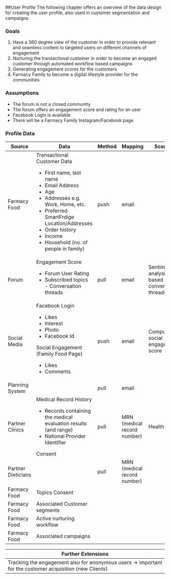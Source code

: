 ##User Profile
The following chapter offers an overview of the data design for creating the user profile, also used in customer segmentation and campaigns.

### Goals
1. Have a 360 degree view of the customer in order to provide relevant and seamless content to targeted users on different channels of engagement
2. Nurturing the transactional customer in order to become an engaged customer through automated workflow based campaigns
3. Generating engagement scores for the customers
4. Farmacy Family to become a digital lifestyle provider for the communities

### Assumptions
- The forum is not a closed community
- The forum offers an engagement score and rating for an user
- Facebook Login is available
- There will be a Farmacy Family Instagram/Facebook page

### Profile Data
| Source | Data | Method | Mapping | Scoring
|----------------|-------------------------------|-------|-------|------------|
|Farmacy Food|Transactional Customer Data<br/><ul><li>First name, last name</li><li>Email Address</li><li>Age</li><li>Addresses e.g. Work, Home, etc.</li><li>Preferred SmartFrdige Location/Addresses</li><li>Order history</li><li>Income</li><li>Household (no. of people in family)</li></ul> |push |email
|Forum|Engagement Score<br/><ul><li>Forum User Rating</li><li>Subscribed topics - Conversation threads</li></ul> |pull |email |Sentiment analysis based on conversation threads
|Social Media|Facebook Login<br/><ul><li>Likes</li><li>Interest</li><li>Photo</li><li>Facebook Id</li></ul>Social Engagement (Family Food Page)<br/><ul><li>Likes</li><li>Comments</li></ul>|push |email |Compute social engagement score
|Planning System||pull | email |
|Partner Clinics| Medical Record History<br/><ul><li>Records containing the medical evaluation results (and range)</li><li>National Provider Identifier</li></ul>Consent|pull|MRN (medical record number)|Health score
|Partner Dieticians||pull | MRN (medical record number)|
|Farmacy Food|Topics Consent||||
|Farmacy Food|Associated Customer segments||||
|Farmacy Food|Active nurturing workflow||||
|Farmacy Food|Associated campaigns||||

| Further Extensions |
|----------------|
|Tracking the engagement also for anonymous users → important for the customer acquisition (new Clients)|
